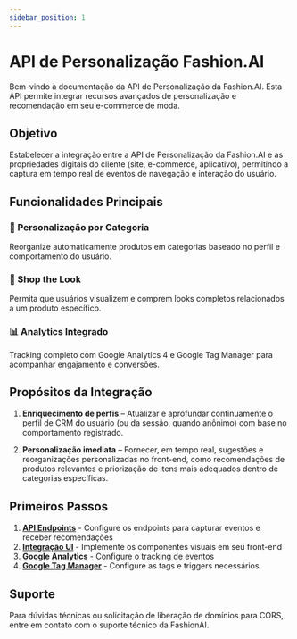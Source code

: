 ```yaml
---
sidebar_position: 1
---
```


# API de Personalização Fashion.AI

Bem-vindo à documentação da API de Personalização da Fashion.AI. Esta API permite integrar recursos avançados de personalização e recomendação em seu e-commerce de moda.

## Objetivo

Estabelecer a integração entre a API de Personalização da Fashion.AI e as propriedades digitais do cliente (site, e-commerce, aplicativo), permitindo a captura em tempo real de eventos de navegação e interação do usuário.

## Funcionalidades Principais

### 🎯 Personalização por Categoria
Reorganize automaticamente produtos em categorias baseado no perfil e comportamento do usuário.

### 👗 Shop the Look
Permita que usuários visualizem e comprem looks completos relacionados a um produto específico.

### 📊 Analytics Integrado
Tracking completo com Google Analytics 4 e Google Tag Manager para acompanhar engajamento e conversões.

## Propósitos da Integração

1. **Enriquecimento de perfis** – Atualizar e aprofundar continuamente o perfil de CRM do usuário (ou da sessão, quando anônimo) com base no comportamento registrado.

2. **Personalização imediata** – Fornecer, em tempo real, sugestões e reorganizações personalizadas no front-end, como recomendações de produtos relevantes e priorização de itens mais adequados dentro de categorias específicas.

## Primeiros Passos

1. **[API Endpoints](./api-endpoints)** - Configure os endpoints para capturar eventos e receber recomendações
2. **[Integração UI](./ui-integration)** - Implemente os componentes visuais em seu front-end  
3. **[Google Analytics](./google-analytics)** - Configure o tracking de eventos
4. **[Google Tag Manager](./google-tag-manager)** - Configure as tags e triggers necessários

## Suporte

Para dúvidas técnicas ou solicitação de liberação de domínios para CORS, entre em contato com o suporte técnico da FashionAI.